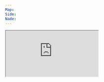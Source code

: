 ```yaml
---
Map: 
Side: 
Nade:
---
```


<iframe allowFullScreen=True class="grenLineUp" src="https://www.youtube.com/embed/vLMVkJA5K4Y"></iframe>

